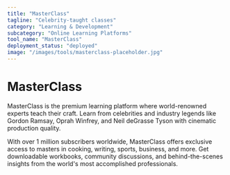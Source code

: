 ```yaml
---
title: "MasterClass"
tagline: "Celebrity-taught classes"
category: "Learning & Development"
subcategory: "Online Learning Platforms"
tool_name: "MasterClass"
deployment_status: "deployed"
image: "/images/tools/masterclass-placeholder.jpg"
---
```


# MasterClass

MasterClass is the premium learning platform where world-renowned experts teach their craft. Learn from celebrities and industry legends like Gordon Ramsay, Oprah Winfrey, and Neil deGrasse Tyson with cinematic production quality.

With over 1 million subscribers worldwide, MasterClass offers exclusive access to masters in cooking, writing, sports, business, and more. Get downloadable workbooks, community discussions, and behind-the-scenes insights from the world's most accomplished professionals.